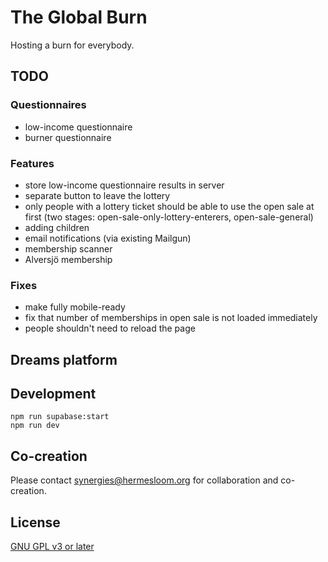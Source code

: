 # The Global Burn

Hosting a burn for everybody.

## TODO

### Questionnaires

- low-income questionnaire
- burner questionnaire

### Features

- store low-income questionnaire results in server
- separate button to leave the lottery
- only people with a lottery ticket should be able to use the open sale at first (two stages: open-sale-only-lottery-enterers, open-sale-general)
- adding children
- email notifications (via existing Mailgun)
- membership scanner
- Alversjö membership

### Fixes

- make fully mobile-ready
- fix that number of memberships in open sale is not loaded immediately
- people shouldn't need to reload the page

## Dreams platform

## Development

```
npm run supabase:start
npm run dev
```

## Co-creation

Please contact synergies@hermesloom.org for collaboration and co-creation.

## License

[GNU GPL v3 or later](https://spdx.org/licenses/GPL-3.0-or-later.html)
